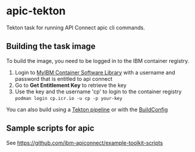 # apic-tekton

Tekton task for running API Connect apic cli commands. 

## Building the task image

To build the image, you need to be logged in to the IBM container registry.

1. Login to [MyIBM Container Software Library](https://myibm.ibm.com/products-services/containerlibrary) with a username and password that is entitled to api connect
2. Go to **Get Entitlement Key** to retrieve the key
3. Use the key and the username 'cp' to login to the container registry `podman login cp.icr.io -u cp -p your-key` 

You can also build using a [Tekton pipeline](pipeline/README.md) or with the [BuildConfig](buildconfig/buildconfig.yaml)

## Sample scripts for apic

See https://github.com/ibm-apiconnect/example-toolkit-scripts



